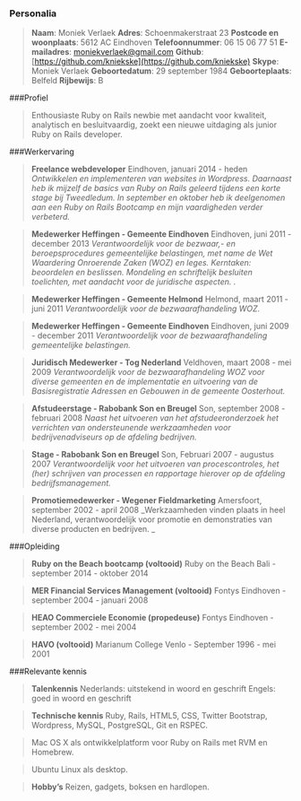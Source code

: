 ### Personalia
>**Naam**:                      Moniek Verlaek 
**Adres**: 	                    Schoenmakerstraat 23 
**Postcode en woonplaats**: 	5612 AC Eindhoven
**Telefoonnummer**: 	        06 15 06 77 51
**E-mailadres**: 	            [moniekverlaek@gmail.com](moniekverlaek@gmail.com)
**Github**:                     [https://github.com/kniekske](https://github.com/kniekske)
**Skype**:                      Moniek Verlaek
**Geboortedatum**:              29 september 1984
**Geboorteplaats**: 	        Belfeld
**Rijbewijs**: 		            B 

###Profiel
>Enthousiaste Ruby on Rails newbie met aandacht voor kwaliteit, analytisch en besluitvaardig, zoekt een nieuwe uitdaging als junior Ruby on Rails developer.

###Werkervaring
>**Freelance webdeveloper**
Eindhoven, januari 2014 - heden
_Ontwikkelen en implementeren van websites in Wordpress. Daarnaast heb ik mijzelf de basics van Ruby on Rails geleerd tijdens een korte stage bij Tweedledum. In september en oktober heb ik deelgenomen aan een Ruby on Rails Bootcamp en mijn vaardigheden verder verbeterd._

>**Medewerker Heffingen - Gemeente Eindhoven**
Eindhoven, juni 2011 - december 2013
_Verantwoordelijk voor de bezwaar,- en beroepsprocedures gemeentelijke belastingen, met name de Wet Waardering Onroerende Zaken (WOZ) en leges. Kerntaken: beoordelen en beslissen. Mondeling en schriftelijk besluiten toelichten, met aandacht voor de juridische aspecten. ._

>**Medewerker Heffingen - Gemeente Helmond**
Helmond, maart 2011 - juni 2011
_Verantwoordelijk voor de bezwaarafhandeling WOZ._

>**Medewerker Heffingen - Gemeente Eindhoven**
Eindhoven, juni 2009 - december 2011
_Verantwoordelijk voor de bezwaarafhandeling gemeentelijke belastingen._

>**Juridisch Medewerker - Tog Nederland**
Veldhoven, maart 2008 - mei 2009
_Verantwoordelijk voor de bezwaarafhandeling WOZ voor diverse gemeenten en de implementatie en uitvoering van de Basisregistratie Adressen en Gebouwen in de gemeente Oosterhout._

>**Afstudeerstage - Rabobank Son en Breugel**
Son, september 2008 - februari 2008
_Naast het uitvoeren van het afstudeeronderzoek het verrichten van ondersteunende werkzaamheden voor bedrijvenadviseurs op de afdeling bedrijven._

>**Stage - Rabobank Son en Breugel**
Son, Februari 2007 - augustus 2007
_Verantwoordelijk voor het uitvoeren van procescontroles, het (her) schrijven van processen en rapportage hierover op de afdeling bedrijfsmanagement._

>**Promotiemedewerker - Wegener Fieldmarketing**
Amersfoort, september 2002 - april 2008
_Werkzaamheden vinden plaats in heel Nederland, verantwoordelijk voor promotie en demonstraties van diverse producten en bedrijven. _


###Opleiding

>**Ruby on the Beach bootcamp (voltooid)**
Ruby on the Beach Bali - september 2014 - oktober 2014

>**MER Financial Services Management (voltooid)**
Fontys Eindhoven - september 2004 - januari 2008    
                                                             
>**HEAO Commerciele Economie (propedeuse)**
Fontys Eindhoven - september 2002 - mei 2004   

>**HAVO (voltooid)**
Marianum College Venlo - September 1996 - mei 2001


###Relevante kennis
>**Talenkennis**
Nederlands: uitstekend in woord en geschrift
Engels: goed in woord en geschrift

>**Technische kennis**
Ruby, Rails, HTML5, CSS, Twitter Bootstrap, Wordpress, MySQL, PostgreSQL, Git en RSPEC.

>Mac OS X als ontwikkelplatform voor Ruby on Rails met RVM en Homebrew.

>Ubuntu Linux als desktop.

 >**Hobby’s**
Reizen, gadgets, boksen en hardlopen.

